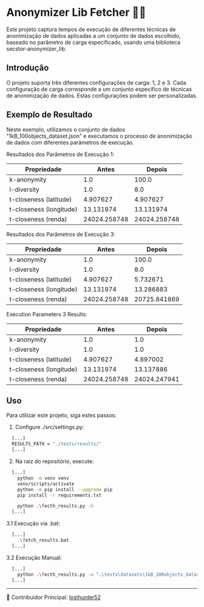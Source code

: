 ﻿# Anonymizer Lib Fetcher 🕵️‍♂️

Este projeto captura tempos de execução de diferentes técnicas de anonimização de dados aplicadas a um conjunto de dados escolhido, baseado no parâmetro de carga especificado, usando uma biblioteca secstor-anonymizer_lib.

## Introdução

 O projeto suporta três diferentes configurações de carga: 1, 2 e 3. Cada configuração de carga corresponde a um conjunto específico de técnicas de anonimização de dados. Estas configurações podem ser personalizadas.

## Exemplo de Resultado

Neste exemplo, utilizamos o conjunto de dados "1kB_100objects_dataset.json" e executamos o processo de anonimização de dados com diferentes parâmetros de execução.

Resultados dos Parâmetros de Execução 1:

| Propriedade              | Antes        | Depois      |
|--------------------------|--------------|-------------|
| k-anonymity              | 1.0          | 100.0       |
| l-diversity              | 1.0          | 8.0         |
| t-closeness (latitude)   | 4.907627     | 4.907627    |
| t-closeness (longitude)  | 13.131974    | 13.131974   |
| t-closeness (renda)      | 24024.258748 | 24024.258748|

Resultados dos Parâmetros de Execução 3:

| Propriedade              | Antes        | Depois      |
|--------------------------|--------------|-------------|
| k-anonymity              | 1.0          | 100.0       |
| l-diversity              | 1.0          | 8.0         |
| t-closeness (latitude)   | 4.907627     | 5.732671    |
| t-closeness (longitude)  | 13.131974    | 13.286883   |
| t-closeness (renda)      | 24024.258748 | 20725.841869|


Execution Parameters 3 Results:

| Propriedade              | Antes        | Depois      |
|--------------------------|--------------|-------------|
| k-anonymity              | 1.0          | 1.0         |
| l-diversity              | 1.0          | 1.0         |
| t-closeness (latitude)   | 4.907627     | 4.897002    |
| t-closeness (longitude)  | 13.131974    | 13.137886   |
| t-closeness (renda)      | 24024.258748 | 24024.247941|


## Uso

Para utilizar este projeto, siga estes passos:

1. Configure ./src/settings.py:

```bash
  [...]
  RESULTS_PATH = "./tests/results/"
  [...]
```

2. Na raiz do repositório, execute:

```bash
  [...]
    python -m venv venv
    venv/scripts/activate
    python -m pip install --upgrade pip
    pip install -r requirements.txt

    python .\fecth_results.py -h
  [...]
```

3.1 Execução via .bat:

```bash
  [...]
    .\fetch_results.bat
  [...]
```

3.2 Execução Manual:

```bash
  [...]
    python .\fecth_results.py -a ".\tests\datasets\1kB_100objects_dataset.json" -t 5 -p 1 
  [...]
```
---

👤 Contribuidor Principal: [losthunter52](https://github.com/losthunter52/anonymizer_lib_fetcher)